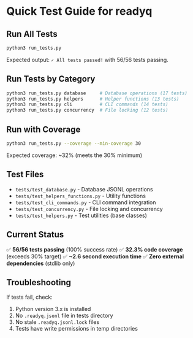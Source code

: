 # Quick Test Guide for readyq

## Run All Tests

```bash
python3 run_tests.py
```

Expected output: `✓ All tests passed!` with 56/56 tests passing.

## Run Tests by Category

```bash
python3 run_tests.py database     # Database operations (17 tests)
python3 run_tests.py helpers      # Helper functions (13 tests)
python3 run_tests.py cli          # CLI commands (14 tests)
python3 run_tests.py concurrency  # File locking (12 tests)
```

## Run with Coverage

```bash
python3 run_tests.py --coverage --min-coverage 30
```

Expected coverage: ~32% (meets the 30% minimum)

## Test Files

- `tests/test_database.py` - Database JSONL operations
- `tests/test_helpers_functions.py` - Utility functions
- `tests/test_cli_commands.py` - CLI command integration
- `tests/test_concurrency.py` - File locking and concurrency
- `tests/test_helpers.py` - Test utilities (base classes)

## Current Status

✅ **56/56 tests passing** (100% success rate)
✅ **32.3% code coverage** (exceeds 30% target)
✅ **~2.6 second execution time**
✅ **Zero external dependencies** (stdlib only)

## Troubleshooting

If tests fail, check:
1. Python version 3.x is installed
2. No `.readyq.jsonl` file in tests directory
3. No stale `.readyq.jsonl.lock` files
4. Tests have write permissions in temp directories
